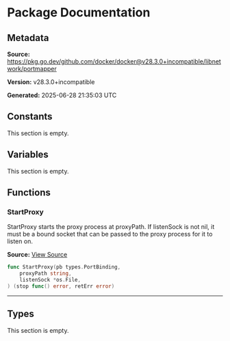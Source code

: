 # Package Documentation

## Metadata

**Source:** https://pkg.go.dev/github.com/docker/docker@v28.3.0+incompatible/libnetwork/portmapper

**Version:** v28.3.0+incompatible

**Generated:** 2025-06-28 21:35:03 UTC

## Constants

This section is empty.

## Variables

This section is empty.

## Functions

### StartProxy

StartProxy starts the proxy process at proxyPath.
If listenSock is not nil, it must be a bound socket that can be passed to
the proxy process for it to listen on.

**Source:** [View Source](https://github.com/docker/docker/blob/v28.3.0/libnetwork/portmapper/proxy_linux.go#L20)  

```go
func StartProxy(pb types.PortBinding,
	proxyPath string,
	listenSock *os.File,
) (stop func() error, retErr error)
```

---

## Types

This section is empty.

